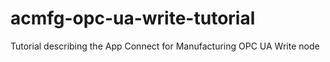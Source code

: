 # acmfg-opc-ua-write-tutorial
Tutorial describing the App Connect for Manufacturing OPC UA Write node
